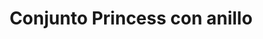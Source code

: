 ---
title: Conjunto Princess con anillo
date: 
draft: false

# descripcion
description : Conjunto de aros, dije, anillo y cadena en plata 925 y microcubic. Largo de cadena 40, 45 o 50 a elección. Revisá el talle del anillo, es el único talle (diámetro del anillo)

materials: Plata 925

color: 

dimensions: Anillo talle 17mm (único talle)

code: 06-27-0987

type: "Conjuntos"

categories: []

price: $20.000,00

price_eftvo: $17.000,00

# Images
# first image will be shown in the product page
images:
  # - image: "images/path_to_image"
  # La ubicacion de las imagenes es imagenes/Conjuntos/Conjuntos.Cadena, aros y dije/06-27-0987-conjunto-princess-con-anillo
  - image: "./images/conjuntos/cadena,_aros_y_dije/06-27-0987-conjunto-princess-con-anillo_a.jpg"
  - image: "./images/conjuntos/cadena,_aros_y_dije/06-27-0987-conjunto-princess-con-anillo_b.jpg"
---